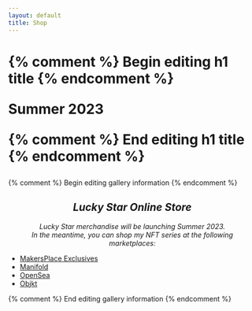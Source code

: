 ```yaml
---
layout: default
title: Shop
---
```


<h1>
{% comment %} Begin editing h1 title {% endcomment %}

Summer 2023

{% comment %} End editing h1 title {% endcomment %}
</h1>


<div class="box">
{% comment %} Begin editing gallery information {% endcomment %}

<h2 style="text-align: center;"><i><strong>Lucky Star Online Store</strong></i></h2>

<p style="text-align: center;"><i>Lucky Star merchandise will be launching Summer 2023. 
	<br>In the meantime, you can shop my NFT series at the following marketplaces:</i>
	<ul class="shop-links">
		<li><a href="https://makersplace.com/luckystarai">MakersPlace Exclusives</a></li>
		<li><a href="https://www.curate.page/t/fdls">Manifold</a></li>
		<li><a href="https://opensea.io/LuckyS_tar/created">OpenSea</a></li>
		<li><a href="https://objkt.com/profile/tz1ayMLKfbHer843AeKUnRLtvDsGYpUh1oFC">Objkt</a></li>
	</ul>
</p>

{% comment %} End editing gallery information {% endcomment %}
</div>
